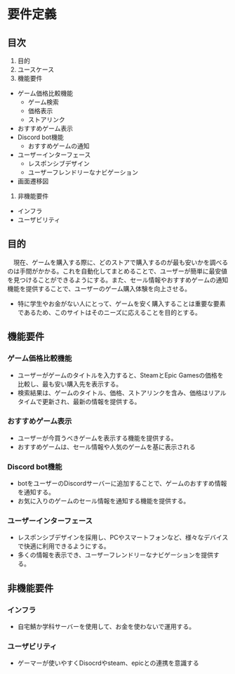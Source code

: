 # 要件定義
## 目次
1. 目的
1. ユースケース
1. 機能要件
- ゲーム価格比較機能
    - ゲーム検索
    - 価格表示
    - ストアリンク
- おすすめゲーム表示
- Discord bot機能
    - おすすめゲームの通知
- ユーザーインターフェース
    - レスポンシブデザイン
    - ユーザーフレンドリーなナビゲーション
- 画面遷移図
1. 非機能要件
- インフラ
- ユーザビリティ


## 目的
　現在、ゲームを購入する際に、どのストアで購入するのが最も安いかを調べるのは手間がかかる。これを自動化してまとめることで、ユーザーが簡単に最安値を見つけることができるようにする。また、セール情報やおすすめゲームの通知機能を提供することで、ユーザーのゲーム購入体験を向上させる。
- 特に学生やお金がない人にとって、ゲームを安く購入することは重要な要素であるため、このサイトはそのニーズに応えることを目的とする。
## 機能要件
### ゲーム価格比較機能
- ユーザーがゲームのタイトルを入力すると、SteamとEpic Gamesの価格を比較し、最も安い購入先を表示する。
- 検索結果は、ゲームのタイトル、価格、ストアリンクを含み、価格はリアルタイムで更新され、最新の情報を提供する。

### おすすめゲーム表示
- ユーザーが今買うべきゲームを表示する機能を提供する。
- おすすめゲームは、セール情報や人気のゲームを基に表示される

### Discord bot機能
- botをユーザーのDiscordサーバーに追加することで、ゲームのおすすめ情報を通知する。
- お気に入りのゲームのセール情報を通知する機能を提供する。

### ユーザーインターフェース
- レスポンシブデザインを採用し、PCやスマートフォンなど、様々なデバイスで快適に利用できるようにする。
- 多くの情報を表示でき、ユーザーフレンドリーなナビゲーションを提供する。


## 非機能要件
### インフラ
- 自宅鯖か学科サーバーを使用して、お金を使わないで運用する。
### ユーザビリティ
- ゲーマーが使いやすくDisocrdやsteam、epicとの連携を意識する
